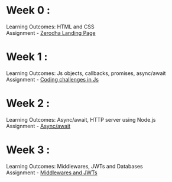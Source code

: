 # Week 0 :
Learning Outcomes: HTML and CSS  
Assignment - [Zerodha Landing Page](https://github.com/AathiTira/Assignments_100xdevs2.0/tree/d5d7b2bfcf71ed640f384c9d6d41c723b4838648/Week%200)

# Week 1 :
Learning Outcomes: Js objects, callbacks, promises, async/await  
Assignment - [Coding challenges in Js](https://github.com/AathiTira/Assignments_100xdevs2.0/tree/5942dc3068b38dc5b3e4faf79ff84e14f495bb7d/Week%201)

# Week 2 :
Learning Outcomes: Async/await, HTTP server using Node.js  
Assignment - [Async/await](https://github.com/AathiTira/Assignments_100xdevs2.0/tree/9849c8c3b4eb610d20b5376bfffddcb5daa18b64/Week%202)

# Week 3 :
Learning Outcomes: Middlewares, JWTs and Databases  
Assignment - [Middlewares and JWTs](https://github.com/AathiTira/Assignments_100xdevs2.0/tree/7d287285dfe864b8deefac407f16c1b0e904f774/Week%203)
